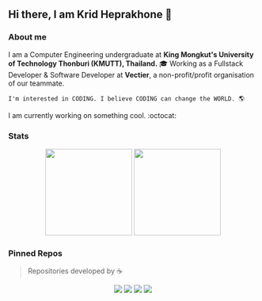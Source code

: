 ## Hi there, I am Krid Heprakhone 🙏

### About me
I am a Computer Engineering undergraduate at **King Mongkut's University of Technology Thonburi (KMUTT), Thailand.** 🎓
Working as a Fullstack Developer & Software Developer at **Vectier**, a non-profit/profit organisation of our teammate.

```
I'm interested in CODING. I believe CODING can change the WORLD. 🌎
```

I am currently working on something cool. :octocat:

### Stats
<div align="center">
  <img height="175em" src="https://github-readme-stats.vercel.app/api?username=riflowth&show_icons=true&theme=dark&count_private=true" />
  <img height="175em" src="https://github-readme-stats.vercel.app/api/top-langs/?username=riflowth&layout=compact&theme=dark&langs_count=6" />
</div>

### Pinned Repos
> Repositories developed by :coffee:

<div align="center">
  <a href="https://github.com/riflowth/SkinSystem"><img src="https://github-readme-stats.vercel.app/api/pin/?username=riflowth&repo=skinsystem&theme=algolia" /></a>
  <a href="https://github.com/riflowth/SkinFile-Generator"><img src="https://github-readme-stats.vercel.app/api/pin/?username=riflowth&repo=SkinFile-Generator&theme=algolia" /></a>
  <a href="https://github.com/CPE34-A2/EatMod"><img src="https://github-readme-stats.vercel.app/api/pin/?username=CPE34-A2&repo=EatMod&theme=algolia&show_owner=true" /></a>
  <a href="https://github.com/riflowth/OldMenecia"><img src="https://github-readme-stats.vercel.app/api/pin/?username=riflowth&repo=OldMenecia&theme=algolia" /></a>
</div>
